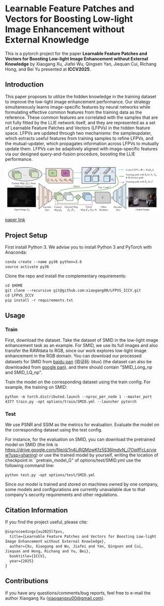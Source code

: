 # Learnable Feature Patches and Vectors for Boosting Low-light Image Enhancement without External Knowledge

This is a pytorch project for the paper **Learnable Feature Patches and Vectors for Boosting Low-light Image Enhancement without External Knowledge** by Xiaogang Xu, Jiafei Wu, Qingsen Yan, Jiequan Cui, Richang Hong, and Bei Yu presented at **ICCV2025**.


## Introduction
This paper proposes to utilize the hidden knowledge in the training dataset to improve the low-light image enhancement performance. Our strategy simultaneously learns image-specific features by neural networks while formulating effective common features from the training data as the reference. These common features are correlated with the samples that are not fully fitted by the LLIE network itself, and they are represented as a set of Learnable Feature Patches and Vectors (LFPVs) in the hidden feature space. LFPVs are updated through two mechanisms: the sampleupdater, which extracts useful features from training samples to refine LFPVs, and the mutual-updater, which propagates information across LFPVs to mutually update them. LFPVs can be adaptively aligned with image-specific features via our designed query-and-fusion procedure, boosting the LLIE performance.

<img src="./figure/framework.png" width="900"/>

[paper link](https://openaccess.thecvf.com/content/ICCV2025/papers/Xu_Learnable_Feature_Patches_and_Vectors_for_Boosting_Low-light_Image_Enhancement_ICCV_2025_paper.pdf)


## Project Setup

First install Python 3. We advise you to install Python 3 and PyTorch with Anaconda:

```
conda create --name py36 python=3.6
source activate py36
```

Clone the repo and install the complementary requirements:
```
cd $HOME
git clone --recursive git@github.com:xiaogang00/LFPVS_ICCV.git
cd LFPVS_ICCV
pip install -r requirements.txt
```

## Usage

### Train

First, download the dataset. Take the dataset of SMID in the low-light image enhancement task as an example. 
For SMID, we use its full images and also transfer the RAWdata to RGB, since our work explores low-light image enhancement in the RGB domain.
You can download our processed datasets for SMID from [baidu pan](https://pan.baidu.com/s/1Qol_4GsIjGDR8UT9IRZbBQ) (验证码: btux) 
(the dataset can also be downloaded from [google pan](https://drive.google.com/drive/folders/1OV4XgVhipsRqjbp8SYr-4Rpk3mPwvdvG?usp=sharing)), and there should contain "SMID_Long_np and SMID_LQ_np".

Train the model on the corresponding dataset using the train config.
For example, the training on SMID:
```
python -m torch.distributed.launch --nproc_per_node 1 --master_port 4377 train.py -opt options/train/SMID.yml --launcher pytorch
```

### Test

We use PSNR and SSIM as the metrics for evaluation. Evaluate the model on the corresponding dataset using the test config.

For instance, for the evaluation on SMID, you can download the pretrained model on SMID (the link is https://drive.google.com/file/d/1n4LiRQMzwKfz5S36lmdvN_i7OqifFcLe/view?usp=sharing) or use the trained model by yourself, writing the location of checkpoint in ``pretrain_model_G" of options/test/SMID.yml
use the following command line:
```
python test.py -opt options/test/SMID.yml
```

Since our model is trained and stored on machines owned by one company, some models and configurations are currently unavailable due to that company's security requirements and other regulations.

## Citation Information

If you find the project useful, please cite:

```
@inproceedings{xu2025lfpvs,
  title={Learnable Feature Patches and Vectors for Boosting Low-light Image Enhancement without External Knowledge},
  author={Xu, Xiaogang and Wu, Jiafei and Yan, Qingsen and Cui, Jiequan and Hong, Richang and Yu, Bei},
  booktitle={ICCV},
  year={2025}
}
```

## Contributions
If you have any questions/comments/bug reports, feel free to e-mail the author Xiaogang Xu ([xiaogangxu00@gmail.com](xiaogangxu00@gmail.com)).
